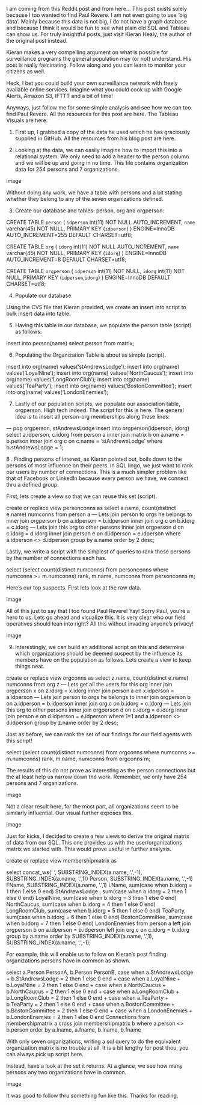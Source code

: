 I am coming from this Reddit post and from here… This post exists solely because I too wanted to find Paul Revere.  I am not even going to use ‘big data’.  Mainly because this data is not big, I do not have a graph database and because I think it would be fun to see what plain old SQL and Tableau can show us.  For truly insightful posts, just visit Kieran Healy, the author of the original post instead.

Kieran makes a very compelling argument on what is possible for surveillance programs the general population may (or not) understand.  His post is really fascinating.  Follow along and you can learn to monitor your citizens as well. 

Heck, I bet you could build your own surveillance network with freely available online services.  Imagine what you could cook up with Google Alerts, Amazon S3, IFTTT and a bit of time!


Anyways, just follow me for some simple analysis and see how we can too find Paul Revere.  All the resources for this post are here.  The Tableau Visuals are here.

1. First up, I grabbed a copy of the data he used which he has graciously supplied in GitHub.  All the resources from his blog post are here.

2. Looking at the data, we can easily imagine how to import this into a relational system.  We only need to add a header to the person column and we will be up and going in no time.  This file contains organization data for 254 persons and 7 organizations.

image

Without doing any work, we have a table with persons and a bit stating whether they belong to any of the seven organizations defined.

3. Create our database and tables: person, org and orgperson:

CREATE TABLE `person` ( 
  `idperson` int(11) NOT NULL AUTO_INCREMENT, 
  `name` varchar(45) NOT NULL, 
  PRIMARY KEY (`idperson`) 
) ENGINE=InnoDB AUTO_INCREMENT=255 DEFAULT CHARSET=utf8;

CREATE TABLE `org` ( 
  `idorg` int(11) NOT NULL AUTO_INCREMENT, 
  `name` varchar(45) NOT NULL, 
  PRIMARY KEY (`idorg`) 
) ENGINE=InnoDB AUTO_INCREMENT=8 DEFAULT CHARSET=utf8;

CREATE TABLE `orgperson` ( 
  `idperson` int(11) NOT NULL, 
  `idorg` int(11) NOT NULL, 
  PRIMARY KEY (`idperson`,`idorg`) 
) ENGINE=InnoDB DEFAULT CHARSET=utf8;

4. Populate our database

Using the CVS file that Kieran provided, we create an insert into script to bulk insert data into table.

5. Having this table in our database, we populate the person table (script) as follows:

insert into person(name) select person from matrix;

6. Populating the Organization Table is about as simple (script).

insert into org(name) values(‘stAndrewsLodge’); 
insert into org(name) values(‘LoyalNine’); 
insert into org(name) values(‘NorthCaucus’); 
insert into org(name) values(‘LongRoomClub’); 
insert into org(name) values(‘TeaParty’); 
insert into org(name) values(‘BostonCommittee’); 
insert into org(name) values(‘LondonEnemies’);

7. Lastly of our population scripts, we populate our association table, orgperson.  High tech indeed.  The script for this is here.  The general idea is to insert all person-org memberships along these lines:

— pop orgperson, stAndrewsLodge 
insert into orgperson(idperson, idorg) 
select  a.idperson, c.idorg 
from    person a inner join matrix b on a.name = b.person 
        inner join org c on c.name = ‘stAndrewsLodge’ 
where   b.stAndrewsLodge = 1;

8 . Finding persons of interest, as Kieran pointed out, boils down to the persons of most influence on their peers.  In SQL lingo, we just want to rank our users by number of connections.  This is a much simpler problem like that of Facebook or LinkedIn because every person we have, we connect thru a defined group.

First, lets create a view so that we can reuse this set (script).

create or replace view personconns as 
select  a.name, count(distinct e.name) numconns 
from    person a 
        — Lets join person to orgs he belongs to 
        inner join orgperson b on a.idperson = b.idperson 
        inner join org c on b.idorg = c.idorg 
        — Lets join this org to other persons 
        inner join orgperson d on c.idorg = d.idorg 
        inner join person e on d.idperson = e.idperson 
where   a.idperson <> d.idperson 
group by a.name 
order by 2 desc;

Lastly, we write a script with the simplest of queries to rank these persons by the number of connections each has.

select (select count(distinct numconns) from personconns where numconns >= m.numconns) rank, m.name, numconns 
from personconns m;

Here’s our top suspects.  First lets look at the raw data.

image

All of this just to say that I too found Paul Revere! Yay!  Sorry Paul, you’re a hero to us.  Lets go ahead and visualize this.  It is very clear who our field operatives should lean into right?  All this without invading anyone’s privacy!

image

 

9. Interestingly, we can build an additional script on this and determine which organizations should be deemed suspect by the influence its members have on the population as follows.  Lets create a view to keep things neat.

create or replace view orgconns as 
select  z.name, count(distinct e.name) numconns 
from    org z 
        — Lets get all the users for this org 
        inner join orgperson x on z.idorg = x.idorg 
        inner join person a on x.idperson = a.idperson 
        — Lets join person to orgs he belongs to 
        inner join orgperson b on a.idperson = b.idperson 
        inner join org c on b.idorg = c.idorg 
        — Lets join this org to other persons 
        inner join orgperson d on c.idorg = d.idorg 
        inner join person e on d.idperson = e.idperson 
where   1=1 
and     a.idperson <> d.idperson 
group by z.name 
order by 2 desc;

Just as before, we can rank the set of our findings for our field agents with this script!

select (select count(distinct numconns) from orgconns where numconns >= m.numconns) rank, m.name, numconns 
from orgconns m;

The results of this do not prove as interesting as the person connections but the at least help us narrow down the work.  Remember, we only have 254 persons and 7 organizations.

 image

Not a clear result here, for the most part, all organizations seem to be similarly influential.  Our visual further exposes this.

image

Just for kicks, I decided to create a few views to derive the original matrix of data from our SQL. This one provides us with the user/organizations matrix we started with.  This would prove useful in further analysis.

create or replace view membershipmatrix as

select    concat_ws(‘ ‘, SUBSTRING_INDEX(a.name, ‘.’,-1),  SUBSTRING_INDEX(a.name, ‘.’,1)) Person, 
          SUBSTRING_INDEX(a.name, ‘.’,-1) FName, 
          SUBSTRING_INDEX(a.name, ‘.’,1) LName, 
          sum(case when b.idorg = 1 then 1 else 0 end) StAndrewsLodge , 
          sum(case when b.idorg = 2 then 1 else 0 end) LoyalNine, 
          sum(case when b.idorg = 3 then 1 else 0 end) NorthCaucus, 
          sum(case when b.idorg = 4 then 1 else 0 end) LongRoomClub, 
          sum(case when b.idorg = 5 then 1 else 0 end) TeaParty, 
          sum(case when b.idorg = 6 then 1 else 0 end) BostonCommittee, 
          sum(case when b.idorg = 7 then 1 else 0 end) LondonEnemies 
from      person a left join orgperson b on a.idperson = b.idperson 
          left join org c on c.idorg = b.idorg 
group by a.name 
order by  SUBSTRING_INDEX(a.name, ‘.’,1),  SUBSTRING_INDEX(a.name, ‘.’,-1);

For example, this will enable us to follow on Kieran’s post finding organizations persons have in common as shown.

select    a.Person PersonA, 
          b.Person PersonB, 
          case when a.StAndrewsLodge + b.StAndrewsLodge = 2 then 1 else 0 end + 
          case when a.LoyalNine + b.LoyalNine = 2 then 1 else 0 end + 
          case when a.NorthCaucus + b.NorthCaucus = 2 then 1 else 0 end + 
          case when a.LongRoomClub + b.LongRoomClub = 2 then 1 else 0 end + 
          case when a.TeaParty + b.TeaParty = 2 then 1 else 0 end + 
          case when a.BostonCommittee + b.BostonCommittee = 2 then 1 else 0 end + 
          case when a.LondonEnemies + b.LondonEnemies = 2 then 1 else 0 end Connections 
from      membershipmatrix a cross join membershipmatrix b 
where    a.person <> b.person 
order by  a.lname, a.fname, b.lname, b.fname

With only seven organizations, writing a sql query to do the equivalent organization matrix is no trouble at all.  It is a bit lengthy for post thou, you can always pick up script here.

Instead, have a look at the set it returns. At a glance, we see how many persons any two organizations have in common.

image

It was good to follow thru something fun like this.  Thanks for reading.
